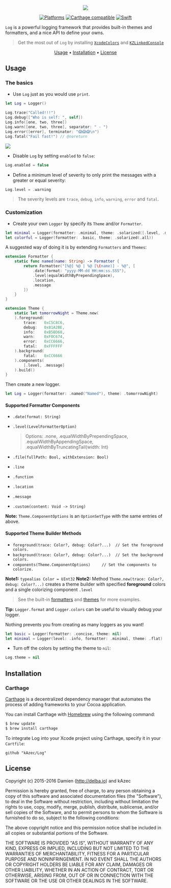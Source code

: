 <p align="center">
  <img src="https://raw.githubusercontent.com/delba/Log/assets/Logo@2x.png" />
</p>

<p align="center">
    <a href="https://img.shields.io/cocoapods/v/Log.svg"><img alt="Platforms" src="https://img.shields.io/badge/platforms-ios%20%7C%20osx%20%7C%20watchos%20%7C%20tvos-lightgrey.svg"/></a>
    <a href="https://github.com/Carthage/Carthage"><img alt="Carthage compatible" src="https://img.shields.io/badge/Carthage-compatible-4BC51D.svg?style=flat"/></a>
    <a href="https://img.shields.io/badge/swift-2.2-orange.svg"><img alt="Swift" src="https://img.shields.io/badge/swift-2.2-orange.svg"/></a>
</p>

`Log` is a powerful logging framework that provides built-in themes and formatters, and a nice API to define your owns.

> Get the most out of `Log` by installing [`XcodeColors`](https://github.com/robbiehanson/XcodeColors) and [`KZLinkedConsole`](https://github.com/krzysztofzablocki/KZLinkedConsole)

<p align="center">
    <a href="#usage">Usage</a> • <a href="#installation">Installation</a> • <a href="#license">License</a>
</p>

## Usage

### The basics

- Use `Log` just as you would use `print`.

```swift
let Log = Logger()
   
Log.trace("Called!!!")
Log.debug(["Who is self: ", self])
Log.info([one, two, three])
Log.warn([one, two, three], separator: " - ")
Log.error([error], terminator: "😱😱😱\n")
Log.fatal("Fail fast!") // @noreturn
```

![](http://i.imgur.com/n1Ucorb.png)

- Disable `Log` by setting `enabled` to `false`:

```swift
Log.enabled = false
```

- Define a minimum level of severity to only print the messages with a greater or equal severity:

```swift
Log.level = .warning
```

> The severity levels are `trace`, `debug`, `info`, `warning`, `error` and `fatal`.

### Customization

- Create your own `Logger` by specify its `Theme` and/or `Formatter`.

```swift
let minimal = Logger(formatter: .minimal, theme: .solarized([.level, .message]))
let colorful = Logger(formatter: .basic, theme: .solarized(.all))
```

A suggested way of doing it is by extending `Formatters` and `Themes`:

```swift
extension Formatter {
    static func named(name: String) -> Formatter {
        return Formatter("[%@] %@ | %@ [\(name)] - %@", [
            .date(format: "yyyy-MM-dd HH:mm:ss.SSS"),
            .level(equalWidthByPrependingSpace),
            .location,
            .message
        ])
    }
}

extension Theme {
    static let tomorrowNight = Theme.new(
    ).foreground(
        trace:   0xC5C8C6,
        debug:   0x81A2BE,
        info:    0xB5BD68,
        warn:    0xF0C674,
        error:   0xCC6666,
        fatal:   0xFFFFFF
    ).background(
        fatal:   0xCC6666
    ).components(
        [.level, .message]
    ).build()
}
```

Then create a new logger.

```swift
let Log = Logger(formatter: .named("Named"), theme: .tomorrowNight)
```

#### Supported Formatter Components
- `.date(format: String)`
- `.level(LevelFormatterOption)`

  > Options: .none, .equalWidthByPrependingSpace, .equalWidthByAppendingSpace, .equalWidthByTruncatingTail(width: Int)

- `.file(fullPath: Bool, withExtension: Bool)`
- `.line`
- `.function`
- `.location`
- `.message`
- `.custom(content: Void -> String)`

**Note:** `Theme.ComponentOptions` is an `OptionSetType` with the same entries of above.

#### Supported Theme Builder Methods

- `foreground(trace: Color?, debug: Color?...)  // Set the foreground colors.`
- `background(trace: Color?, debug: Color?...)  // Set the background colors.`
- `components(Theme.ComponentOptions)     // Set the components to colorize.`

**Note1:** `typealias Color = UInt32`
**Note2:** Method `Theme.new(trace: Color?, debug: Color?...)` creates a theme builder with  specified **foreground** colors and a single colorizing component `.level`

> See the built-in [formatters](https://github.com/kAzec/Log/blob/master/Sources/Extensions/Formatter+DefaultFormatters.swift) and [themes](https://github.com/kAzec/Log/blob/master/Sources/Extensions/Theme+DefaultThemes.swift) for more examples.

**Tip:** `Logger.format` and `Logger.colors` can be useful to visually debug your logger.

Nothing prevents you from creating as many loggers as you want!

```swift
let basic = Logger(formatter: .concise, theme: nil)
let minimal = Logger(level: .info, formatter: .minimal, theme: .flat)
```

- Turn off the colors by setting the theme to `nil`:

```swift
Log.theme = nil
```

## Installation

### Carthage

[Carthage](https://github.com/Carthage/Carthage) is a decentralized dependency manager that automates the process of adding frameworks to your Cocoa application.

You can install Carthage with [Homebrew](http://brew.sh/) using the following command:

```bash
$ brew update
$ brew install carthage
```

To integrate Log into your Xcode project using Carthage, specify it in your `Cartfile`:

```ogdl
github "kAzec/Log"
```

## License

Copyright (c) 2015-2016 Damien (http://delba.io) and kAzec

Permission is hereby granted, free of charge, to any person obtaining a copy of this software and associated documentation files (the "Software"), to deal in the Software without restriction, including without limitation the rights to use, copy, modify, merge, publish, distribute, sublicense, and/or sell copies of the Software, and to permit persons to whom the Software is furnished to do so, subject to the following conditions:

The above copyright notice and this permission notice shall be included in all copies or substantial portions of the Software.

THE SOFTWARE IS PROVIDED "AS IS", WITHOUT WARRANTY OF ANY KIND, EXPRESS OR IMPLIED, INCLUDING BUT NOT LIMITED TO THE WARRANTIES OF MERCHANTABILITY, FITNESS FOR A PARTICULAR PURPOSE AND NONINFRINGEMENT. IN NO EVENT SHALL THE AUTHORS OR COPYRIGHT HOLDERS BE LIABLE FOR ANY CLAIM, DAMAGES OR OTHER LIABILITY, WHETHER IN AN ACTION OF CONTRACT, TORT OR OTHERWISE, ARISING FROM, OUT OF OR IN CONNECTION WITH THE SOFTWARE OR THE USE OR OTHER DEALINGS IN THE SOFTWARE.


